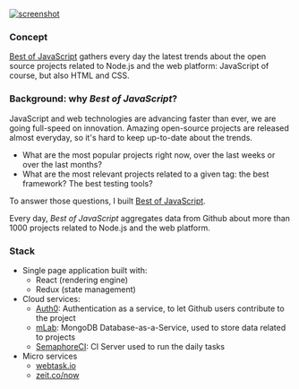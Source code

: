 [![screenshot](https://user-images.githubusercontent.com/5546996/44306701-2f2f8000-a3cf-11e8-9c56-44da357721b6.png)](https://bestofjs.org/)

### Concept

[Best of JavaScript](https://bestofjs.org/) gathers every day the latest trends about the open source projects related to Node.js and the web platform: JavaScript of course, but also HTML and CSS.

### Background: why _Best of JavaScript_?

JavaScript and web technologies are advancing faster than ever, we are going full-speed on innovation.
Amazing open-source projects are released almost everyday, so it's hard to keep up-to-date about the trends.

- What are the most popular projects right now, over the last weeks or over the last months?
- What are the most relevant projects related to a given tag: the best framework? The best testing tools?

To answer those questions, I built [Best of JavaScript](https://bestofjs.org/).

Every day, _Best of JavaScript_ aggregates data from Github about more than 1000 projects related to Node.js and the web platform.

### Stack

- Single page application built with:
  - React (rendering engine)
  - Redux (state management)
- Cloud services:
  - [Auth0](https://auth0.com/): Authentication as a service, to let Github users contribute to the project
  - [mLab](https://mlab.com/): MongoDB Database-as-a-Service, used to store data related to projects
  - [SemaphoreCI](https://semaphoreci.com/): CI Server used to run the daily tasks
- Micro services
  - [webtask.io](https://webtask.io/)
  - [zeit.co/now](https://zeit.co/now)
